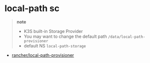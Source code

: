 
# local-path sc

> **note**
> * K3S built-in Storage Provider
> * You may want to change the default path `/data/local-path-provisioner`
> * default NS `local-path-storage`

- [rancher/local-path-provisioner](https://github.com/rancher/local-path-provisioner)
